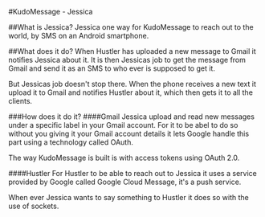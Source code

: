 #KudoMessage - Jessica

##What is Jessica?
Jessica one way for KudoMessage to reach out to the world, by SMS on an Android smartphone.

##What does it do?
When Hustler has uploaded a new message to Gmail it notifies Jessica about it.
It is then Jessicas job to get the message from Gmail and send it as an SMS to who ever is supposed to get it.

But Jessicas job doesn't stop there. When the phone receives a new text it upload it to Gmail and notifies Hustler about it, 
which then gets it to all the clients.

###How does it do it?
####Gmail
Jessica upload and read new messages under a specific label in your Gmail account. 
For it to be abel to do so without you giving it your Gmail account details it lets Google handle this part using a technology called OAuth.

The way KudoMessage is built is with access tokens using OAuth 2.0.

####Hustler
For Hustler to be able to reach out to Jessica it uses a service provided by Google called Google Cloud Message, it's a push service.

When ever Jessica wants to say something to Hustler it does so with the use of sockets.
